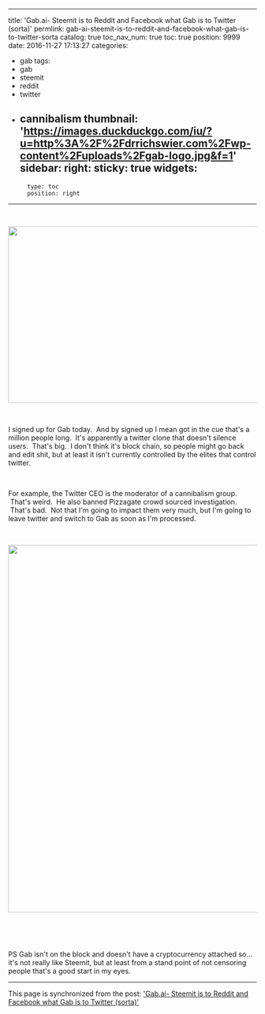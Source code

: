 
---
title: 'Gab.ai- Steemit is to Reddit and Facebook what Gab is to Twitter (sorta)'
permlink: gab-ai-steemit-is-to-reddit-and-facebook-what-gab-is-to-twitter-sorta
catalog: true
toc_nav_num: true
toc: true
position: 9999
date: 2016-11-27 17:13:27
categories:
- gab
tags:
- gab
- steemit
- reddit
- twitter
- cannibalism
thumbnail: 'https://images.duckduckgo.com/iu/?u=http%3A%2F%2Fdrrichswier.com%2Fwp-content%2Fuploads%2Fgab-logo.jpg&f=1'
sidebar:
    right:
        sticky: true
widgets:
    -
        type: toc
        position: right
---


<html>
<p><br></p>
<p><img src="https://images.duckduckgo.com/iu/?u=http%3A%2F%2Fdrrichswier.com%2Fwp-content%2Fuploads%2Fgab-logo.jpg&amp;f=1" width="640" height="358"/></p>
<p><br></p>
<p>I signed up for Gab today. &nbsp;And by signed up I mean got in the cue that's a million people long. &nbsp;It's apparently a twitter clone that doesn't silence users. &nbsp;That's big. &nbsp;I don't think it's block chain, so people might go back and edit shit, but at least it isn't currently controlled by the elites that control twitter.</p>
<p><br></p>
<p>For example, the Twitter CEO is the moderator of a cannibalism group. &nbsp;That's weird. &nbsp;He also banned Pizzagate crowd sourced investigation. &nbsp;That's bad. &nbsp;Not that I'm going to impact them very much, but I'm going to leave twitter and switch to Gab as soon as I'm processed.</p>
<p><br></p>
<p><img src="https://i.sli.mg/pTV32R.jpg" width="1285" height="746"/></p>
<p><br></p>
<p><br></p>
<p>PS Gab isn't on the block and doesn't have a cryptocurrency attached so... it's not really like Steemit, but at least from a stand point of not censoring people that's a good start in my eyes.</p>
</html>

- - -

This page is synchronized from the post: ['Gab.ai- Steemit is to Reddit and Facebook what Gab is to Twitter (sorta)'](https://steemit.com/@aggroed/gab-ai-steemit-is-to-reddit-and-facebook-what-gab-is-to-twitter-sorta)
